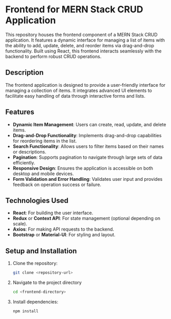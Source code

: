 # Frontend for MERN Stack CRUD Application

This repository houses the frontend component of a MERN Stack CRUD application. It features a dynamic interface for managing a list of items with the ability to add, update, delete, and reorder items via drag-and-drop functionality. Built using React, this frontend interacts seamlessly with the backend to perform robust CRUD operations.

## Description

The frontend application is designed to provide a user-friendly interface for managing a collection of items. It integrates advanced UI elements to facilitate easy handling of data through interactive forms and lists.

## Features

- **Dynamic Item Management**: Users can create, read, update, and delete items.
- **Drag-and-Drop Functionality**: Implements drag-and-drop capabilities for reordering items in the list.
- **Search Functionality**: Allows users to filter items based on their names or descriptions.
- **Pagination**: Supports pagination to navigate through large sets of data efficiently.
- **Responsive Design**: Ensures the application is accessible on both desktop and mobile devices.
- **Form Validation and Error Handling**: Validates user input and provides feedback on operation success or failure.

## Technologies Used

- **React**: For building the user interface.
-  **Redux** or **Context API**: For state management (optional depending on scale).
- **Axios**: For making API requests to the backend.
- **Bootstrap** or **Material-UI**: For styling and layout.

## Setup and Installation

1. Clone the repository:
   ```bash
   git clone <repository-url>
2. Navigate to the project directory
   ```bash
   cd <frontend-directory>
3. Install dependencies:
    ```bash
   npm install

